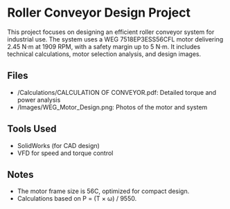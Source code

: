 # Roller Conveyor Design Project

This project focuses on designing an efficient roller conveyor system for industrial use. The system uses a WEG 7518EP3ESS56CFL motor delivering 2.45 N·m at 1909 RPM, with a safety margin up to 5 N·m. It includes technical calculations, motor selection analysis, and design images.

## Files
- /Calculations/CALCULATION OF CONVEYOR.pdf: Detailed torque and power analysis
- /Images/WEG_Motor_Design.png: Photos of the motor and system

## Tools Used
- SolidWorks (for CAD design)
- VFD for speed and torque control

## Notes
- The motor frame size is 56C, optimized for compact design.
- Calculations based on P = (T × ω) / 9550.
